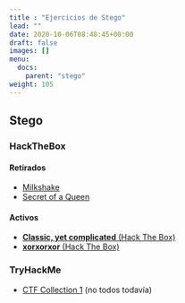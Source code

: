 ```yaml
---
title : "Ejercicios de Stego"
lead: ""
date: 2020-10-06T08:48:45+00:00
draft: false
images: []
menu:
  docs:
    parent: "stego"
weight: 105
---
```

## Stego

### HackTheBox

#### Retirados

* [Milkshake](https://app.hackthebox.eu/challenges/23)
* [Secret of a Queen](https://app.hackthebox.eu/challenges/133)

#### Activos

* [**Classic, yet complicated** (Hack The Box)](https://app.hackthebox.eu/challenges/22)
* [**xorxorxor** (Hack The Box)](https://app.hackthebox.eu/challenges/191) 

### TryHackMe

* [CTF Collection 1](https://tryhackme.com/room/ctfcollectionvol1) (no todos todavía)

